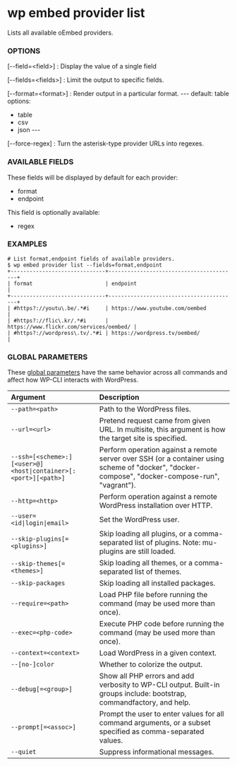 # wp embed provider list

Lists all available oEmbed providers.

### OPTIONS

[\--field=&lt;field&gt;]
: Display the value of a single field

[\--fields=&lt;fields&gt;]
: Limit the output to specific fields.

[\--format=&lt;format&gt;]
: Render output in a particular format.
\---
default: table
options:
  - table
  - csv
  - json
\---

[\--force-regex]
: Turn the asterisk-type provider URLs into regexes.

### AVAILABLE FIELDS

These fields will be displayed by default for each provider:

* format
* endpoint

This field is optionally available:

* regex

### EXAMPLES

    # List format,endpoint fields of available providers.
    $ wp embed provider list --fields=format,endpoint
    +------------------------------+-----------------------------------------+
    | format                       | endpoint                                |
    +------------------------------+-----------------------------------------+
    | #https?://youtu\.be/.*#i     | https://www.youtube.com/oembed          |
    | #https?://flic\.kr/.*#i      | https://www.flickr.com/services/oembed/ |
    | #https?://wordpress\.tv/.*#i | https://wordpress.tv/oembed/            |

### GLOBAL PARAMETERS

These [global parameters](https://make.wordpress.org/cli/handbook/config/) have the same behavior across all commands and affect how WP-CLI interacts with WordPress.

| **Argument**    | **Description**              |
|:----------------|:-----------------------------|
| `--path=<path>` | Path to the WordPress files. |
| `--url=<url>` | Pretend request came from given URL. In multisite, this argument is how the target site is specified. |
| `--ssh=[<scheme>:][<user>@]<host\|container>[:<port>][<path>]` | Perform operation against a remote server over SSH (or a container using scheme of "docker", "docker-compose", "docker-compose-run", "vagrant"). |
| `--http=<http>` | Perform operation against a remote WordPress installation over HTTP. |
| `--user=<id\|login\|email>` | Set the WordPress user. |
| `--skip-plugins[=<plugins>]` | Skip loading all plugins, or a comma-separated list of plugins. Note: mu-plugins are still loaded. |
| `--skip-themes[=<themes>]` | Skip loading all themes, or a comma-separated list of themes. |
| `--skip-packages` | Skip loading all installed packages. |
| `--require=<path>` | Load PHP file before running the command (may be used more than once). |
| `--exec=<php-code>` | Execute PHP code before running the command (may be used more than once). |
| `--context=<context>` | Load WordPress in a given context. |
| `--[no-]color` | Whether to colorize the output. |
| `--debug[=<group>]` | Show all PHP errors and add verbosity to WP-CLI output. Built-in groups include: bootstrap, commandfactory, and help. |
| `--prompt[=<assoc>]` | Prompt the user to enter values for all command arguments, or a subset specified as comma-separated values. |
| `--quiet` | Suppress informational messages. |
